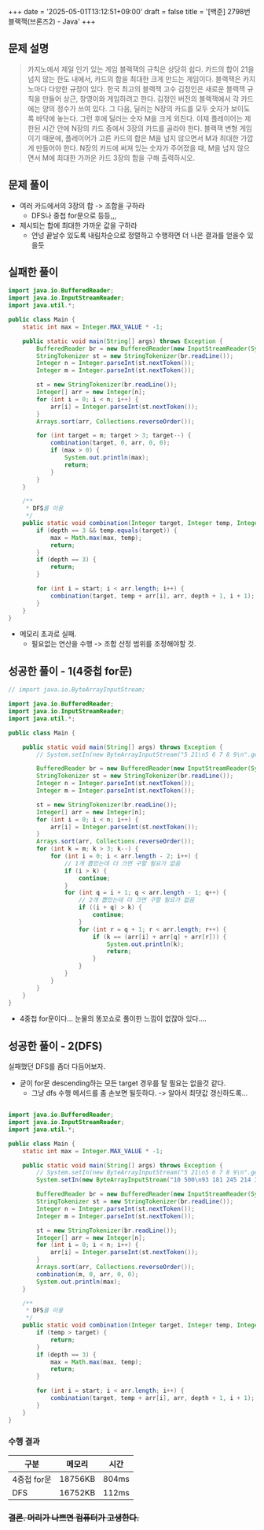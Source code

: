 +++
date = '2025-05-01T13:12:51+09:00'
draft = false
title = '[백준] 2798번 블랙잭(브론즈2) - Java'
+++

## 문제 설명
> 카지노에서 제일 인기 있는 게임 블랙잭의 규칙은 상당히 쉽다. 카드의 합이 21을 넘지 않는 한도 내에서, 카드의 합을 최대한 크게 만드는 게임이다. 블랙잭은 카지노마다 다양한 규정이 있다.
한국 최고의 블랙잭 고수 김정인은 새로운 블랙잭 규칙을 만들어 상근, 창영이와 게임하려고 한다.
김정인 버전의 블랙잭에서 각 카드에는 양의 정수가 쓰여 있다. 그 다음, 딜러는 N장의 카드를 모두 숫자가 보이도록 바닥에 놓는다. 그런 후에 딜러는 숫자 M을 크게 외친다.
이제 플레이어는 제한된 시간 안에 N장의 카드 중에서 3장의 카드를 골라야 한다. 블랙잭 변형 게임이기 때문에, 플레이어가 고른 카드의 합은 M을 넘지 않으면서 M과 최대한 가깝게 만들어야 한다.
N장의 카드에 써져 있는 숫자가 주어졌을 때, M을 넘지 않으면서 M에 최대한 가까운 카드 3장의 합을 구해 출력하시오.

## 문제 풀이
- 여러 카드에서의 3장의 합 -> 조합을 구하라
    - DFS나 중첩 for문으로 등등,,,
- 제시되는 합에 최대한 가까운 값을 구하라
    - 언넝 끝날수 있도록 내림차순으로 정렬하고 수행하면 더 나은 결과를 얻을수 있을듯

## 실패한 풀이
```java
import java.io.BufferedReader;
import java.io.InputStreamReader;
import java.util.*;

public class Main {
    static int max = Integer.MAX_VALUE * -1;

    public static void main(String[] args) throws Exception {
        BufferedReader br = new BufferedReader(new InputStreamReader(System.in));
        StringTokenizer st = new StringTokenizer(br.readLine());
        Integer n = Integer.parseInt(st.nextToken());
        Integer m = Integer.parseInt(st.nextToken());

        st = new StringTokenizer(br.readLine());
        Integer[] arr = new Integer[n];
        for (int i = 0; i < n; i++) {
            arr[i] = Integer.parseInt(st.nextToken());
        }
        Arrays.sort(arr, Collections.reverseOrder());

        for (int target = m; target > 3; target--) {
            combination(target, 0, arr, 0, 0);
            if (max > 0) {
                System.out.println(max);
                return;
            }
        }
    }

    /**
     * DFS를 이용
     */
    public static void combination(Integer target, Integer temp, Integer[] arr, int depth, int start) {
        if (depth == 3 && temp.equals(target)) {
            max = Math.max(max, temp);
            return;
        }
        if (depth == 3) {
            return;
        }

        for (int i = start; i < arr.length; i++) {
            combination(target, temp + arr[i], arr, depth + 1, i + 1);
        }
    }
}
```
- 메모리 초과로 실패.
    - 필요없는 연산을 수행 -> 조합 산정 범위를 조정해야할 것.


## 성공한 풀이 - 1(4중첩 for문)
```java
// import java.io.ByteArrayInputStream;

import java.io.BufferedReader;
import java.io.InputStreamReader;
import java.util.*;

public class Main {

    public static void main(String[] args) throws Exception {
        // System.setIn(new ByteArrayInputStream("5 21\n5 6 7 8 9\n".getBytes()));

        BufferedReader br = new BufferedReader(new InputStreamReader(System.in));
        StringTokenizer st = new StringTokenizer(br.readLine());
        Integer n = Integer.parseInt(st.nextToken());
        Integer m = Integer.parseInt(st.nextToken());

        st = new StringTokenizer(br.readLine());
        Integer[] arr = new Integer[n];
        for (int i = 0; i < n; i++) {
            arr[i] = Integer.parseInt(st.nextToken());
        }
        Arrays.sort(arr, Collections.reverseOrder());
        for (int k = m; k > 3; k--) {
            for (int i = 0; i < arr.length - 2; i++) {
                // 1개 뽑았는데 더 크면 구할 필요가 없음
                if (i > k) {
                    continue;
                }
                for (int q = i + 1; q < arr.length - 1; q++) {
                    // 2개 뽑았는데 더 크면 구할 필요가 없음
                    if ((i + q) > k) {
                        continue;
                    }
                    for (int r = q + 1; r < arr.length; r++) {
                        if (k == (arr[i] + arr[q] + arr[r])) {
                            System.out.println(k);
                            return;
                        }
                    }
                }
            }
        }
    }
}
```
- 4중첩 for문이다... 눈물의 똥꼬쇼로 풀이한 느낌이 없잖아 있다....



## 성공한 풀이 - 2(DFS)
실패했던 DFS를 좀더 다듬어보자.
- 굳이 for문 descending하는 모든 target 경우를 탈 필요는 없을것 같다.
    - 그냥 dfs 수행 메서드를 좀 손보면 될듯하다.
    -> 알아서 최댓값 갱신하도록...

```java

import java.io.BufferedReader;
import java.io.InputStreamReader;
import java.util.*;

public class Main {
    static int max = Integer.MAX_VALUE * -1;

    public static void main(String[] args) throws Exception {
        // System.setIn(new ByteArrayInputStream("5 21\n5 6 7 8 9\n".getBytes()));
        System.setIn(new ByteArrayInputStream("10 500\n93 181 245 214 315 36 185 138 216 295\n".getBytes()));

        BufferedReader br = new BufferedReader(new InputStreamReader(System.in));
        StringTokenizer st = new StringTokenizer(br.readLine());
        Integer n = Integer.parseInt(st.nextToken());
        Integer m = Integer.parseInt(st.nextToken());

        st = new StringTokenizer(br.readLine());
        Integer[] arr = new Integer[n];
        for (int i = 0; i < n; i++) {
            arr[i] = Integer.parseInt(st.nextToken());
        }
        Arrays.sort(arr, Collections.reverseOrder());
        combination(m, 0, arr, 0, 0);
        System.out.println(max);
    }

    /**
     * DFS를 이용
     */
    public static void combination(Integer target, Integer temp, Integer[] arr, int depth, int start) {
        if (temp > target) {
            return;
        }
        if (depth == 3) {
            max = Math.max(max, temp);
            return;
        }

        for (int i = start; i < arr.length; i++) {
            combination(target, temp + arr[i], arr, depth + 1, i + 1);
        }
    }
}
```
### 수행 결과
|구분|메모리|시간|
|--|--|--|
|4중첩 for문|18756KB|804ms|
|DFS|16752KB|112ms|

### ~~결론. 머리가 나쁘면 컴퓨터가 고생한다.~~
